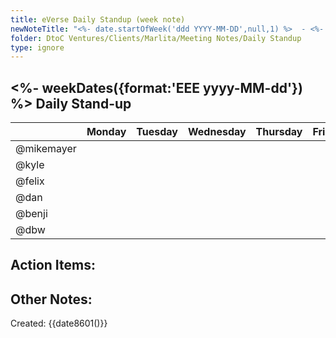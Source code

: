 ```yaml
---
title: eVerse Daily Standup (week note)
newNoteTitle: "<%- date.startOfWeek('ddd YYYY-MM-DD',null,1) %>  - <%- date.endOfWeek('ddd YYYY-MM-DD',null,1) %> eVerse Daily Standup"
folder: DtoC Ventures/Clients/Marlita/Meeting Notes/Daily Standup
type: ignore
---
```

## <%- weekDates({format:'EEE yyyy-MM-dd'}) %> Daily Stand-up 

|  | Monday | Tuesday | Wednesday | Thursday | Friday |
| - | ------ | ------- | --------- | -------- | ------ |
| @mikemayer |  |  |  |  |  |
| @kyle |  |  |  |  |  |
| @felix |  |  |  |  |  |
| @dan |  |  |  |  |  |
| @benji |  |  |  |  |  |
| @dbw |  |  |  |  |  |

## Action Items:

## Other Notes:

Created: {{date8601()}}

